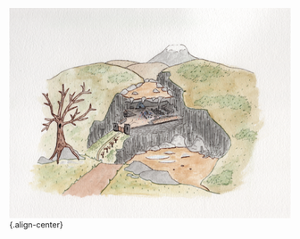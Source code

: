 <!-- TITLE: Brightfalls -->
<!-- SUBTITLE: An ancient city behind a waterfall -->
![05 Arrival At Bright Falls](/uploads/05-arrival-at-bright-falls.png "05 Arrival At Bright Falls"){.align-center}